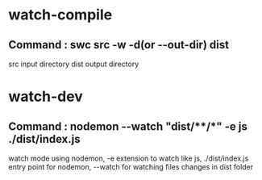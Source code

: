 # watch-compile 
## Command : swc src -w -d(or --out-dir) dist  

src input directory dist output directory

# watch-dev

## Command : nodemon --watch \"dist/**/*\" -e js ./dist/index.js 

watch mode using nodemon, -e extension to watch like js, ./dist/index.js entry point for nodemon, --watch for watching files changes in dist folder

